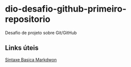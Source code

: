 # dio-desafio-github-primeiro-repositorio
Desafio de projeto sobre Git/GitHub

## Links úteis
[Sintaxe Basica Markdwon](https://www.markdownguide.org/basic-syntax/)
